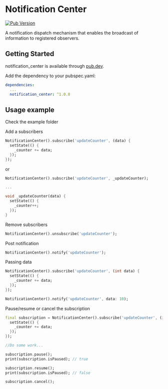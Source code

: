 # Notification Center

[![Pub Version](https://img.shields.io/pub/v/notification_center)](https://pub.dev/packages/notification_center)

A notification dispatch mechanism that enables the broadcast of information to registered observers.

## Getting Started

notification_center is available through [pub.dev](https://pub.dev/packages/notification_center).

Add the dependency to your pubspec.yaml:

```yaml
dependencies:
  ...
  notification_center: ^1.0.0
```

## Usage example

Check the example folder

Add a subscribers
```dart
NotificationCenter().subscribe('updateCounter', (data) {
  setState(() {
    _counter += data;
  });
});
```
or
```dart
NotificationCenter().subscribe('updateCounter', _updateCounter);

...

void _updateCounter(data) {
  setState(() {
    _counter++;
  });
}
```
Remove subscribers
```dart
NotificationCenter().unsubscribe('updateCounter');
```
Post notification
```dart
NotificationCenter().notify('updateCounter');
```

Passing data

```dart
NotificationCenter().subscribe('updateCounter', (int data) {
  setState(() {
    _counter += data;
  });
});
```
```dart
NotificationCenter().notify('updateCounter', data: 10);
```

Pause/resume or cancel the subscription
```dart
final subscription = NotificationCenter().subscribe('updateCounter', (int data) {
  setState(() {
    _counter += data;
  });
});

//Do some work...

subscription.pause();
print(subscription.isPaused); // true

subscription.resume();
print(subscription.isPaused); // false

subscription.cancel();
```